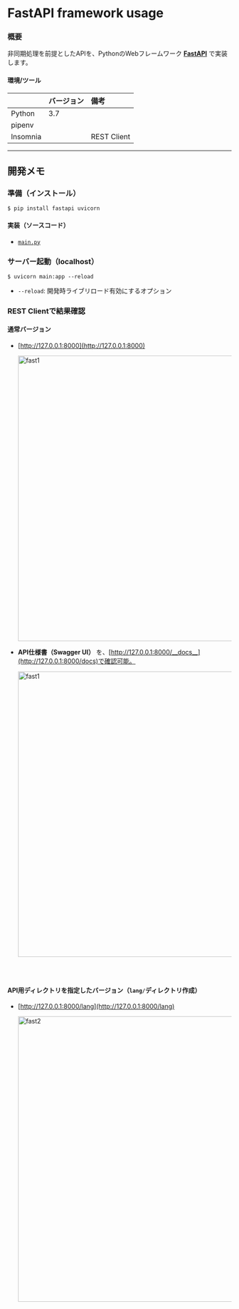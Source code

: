 # FastAPI framework usage

### 概要

非同期処理を前提としたAPIを、PythonのWebフレームワーク [__FastAPI__](https://github.com/tiangolo/fastapi) で実装します。


#### 環境/ツール
| | バージョン | 備考 |
|:--|:--|:--|
| Python | 3.7 | |
| pipenv | | |
| Insomnia | | REST Client |

---

## 開発メモ

### 準備（インストール）

```
$ pip install fastapi uvicorn
```

#### 実装（ソースコード）

- [`main.py`](https://github.com/miolab/python_fast_api/blob/master/main.py)


### サーバー起動（localhost）

```
$ uvicorn main:app --reload
```
- `--reload`: 開発時ライブリロード有効にするオプション

### REST Clientで結果確認

#### 通常バージョン

- [http://127.0.0.1:8000](http://127.0.0.1:8000)

  <img width="640" alt="fast1" src="https://user-images.githubusercontent.com/33124627/77629099-53c8e200-6f8c-11ea-97f1-a427cde26043.png">

- __API仕様書（Swagger UI）__ を、[http://127.0.0.1:8000/__docs__](http://127.0.0.1:8000/docs)で確認可能。

  <img width="640" alt="fast1" src="https://user-images.githubusercontent.com/33124627/75412158-f6c61600-5964-11ea-9f78-011d78ae8958.png">


<div style="height: 30px;"></div>


#### API用ディレクトリを指定したバージョン（`lang/`ディレクトリ作成）

- [http://127.0.0.1:8000/lang](http://127.0.0.1:8000/lang)

  <img width="640" alt="fast2" src="https://user-images.githubusercontent.com/33124627/77629645-35afb180-6f8d-11ea-8db4-be4bad531a29.png">

